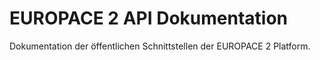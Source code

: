 EUROPACE 2 API Dokumentation
============================

Dokumentation der öffentlichen Schnittstellen der EUROPACE 2 Platform.


